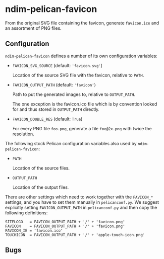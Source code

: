 ndim-pelican-favicon
====================

From the original SVG file containing the favicon, generate
`favicon.ico` and an assortment of PNG files.


Configuration
-------------

`ndim-pelican-favicon` defines a number of its own configuration variables:

  * `FAVICON_SVG_SOURCE` (default: `'favicon.svg'`)

    Location of the source SVG file with the favicon,
    relative to `PATH`.

  * `FAVICON_OUTPUT_PATH` (default: `'favicon'`)

    Path to put the generated images to, relative to `OUTPUT_PATH`.

    The one exception is the favicon.ico file which is by convention
    looked for and thus stored in `OUTPUT_PATH` directly.

  * `FAVICON_DOUBLE_RES` (default: `True`)

    For every PNG file `foo.png`, generate a file `foo@2x.png` with
    twice the resolution.

The following stock Pelican configuration variables also used by
`ndim-pelican-favicon`:

  * `PATH`

    Location of the source files.

  * `OUTPUT_PATH`

    Location of the output files.

There are other settings which need to work together with the
`FAVICON_*` settings, and you have to set them manually in
`pelicanconf.py`. We suggest explicitly setting `FAVICON_OUTPUT_PATH`
in `pelicanconf.py` and then copy the following definitions:

    SITELOGO   = FAVICON_OUTPUT_PATH + '/' + 'favicon.png'
    FAVICON    = FAVICON_OUTPUT_PATH + '/' + 'favicon.png'
    FAVICON_IE = 'favicon.ico'
    TOUCHICON  = FAVICON_OUTPUT_PATH + '/' + 'apple-touch-icon.png'


Bugs
----
